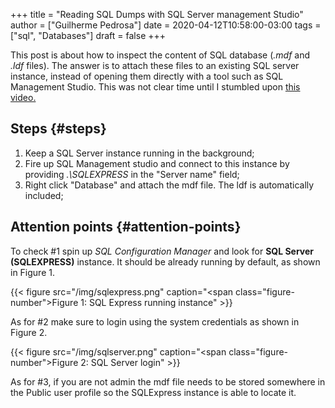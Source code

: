+++
title = "Reading SQL Dumps with SQL Server management Studio"
author = ["Guilherme Pedrosa"]
date = 2020-04-12T10:58:00-03:00
tags = ["sql", "Databases"]
draft = false
+++

This post is about how to inspect the content of SQL database (_.mdf_ and _.ldf_ files). The answer is to attach these files to an existing SQL server instance, instead of opening them directly with a tool such as SQL Management Studio. This was not clear time until I stumbled upon [this video.](https://www.youtube.com/watch?v=rhIr9Qf-oHw)


## Steps {#steps}

1.  Keep a SQL Server instance running in the background;
2.  Fire up SQL Management studio and connect to this instance by providing _.\SQLEXPRESS_ in the "Server name" field;
3.  Right click "Database" and attach the mdf file. The ldf is automatically included;


## Attention points {#attention-points}

To check #1 spin up _SQL Configuration Manager_ and look for ****SQL Server
(SQLEXPRESS)**** instance. It should be already running by default, as shown in
Figure 1.

<a id="figure--img:sqlexpress"></a>

{{< figure src="/img/sqlexpress.png" caption="<span class=\"figure-number\">Figure 1: </span>SQL Express running instance" >}}

As for #2 make sure to login using the system credentials as shown in Figure 2.

<a id="figure--img:sqlserver"></a>

{{< figure src="/img/sqlserver.png" caption="<span class=\"figure-number\">Figure 2: </span>SQL Server login" >}}

As for #3, if you are not admin the mdf file needs to be stored somewhere in the
 Public user profile so the SQLExpress instance is able to locate it.
